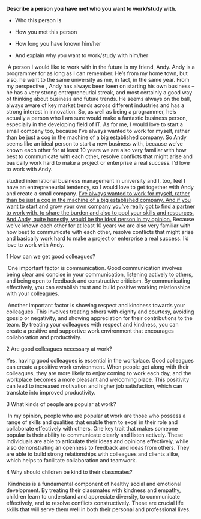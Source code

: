 **Describe a person you have met who you want to work/study with.**

- Who this person is

- How you met this person

- How long you have known him/her

- And explain why you want to work/study with him/her

​	A person I would like to work with in the future is my friend, Andy. Andy is a programmer for as long as I can remember. He’s from my home town, but also, he went to the same university as me, in fact, in the same year. From my perspective , Andy has always been keen on starting his own business – he has a very strong entrepreneurial streak, and most certainly a good way of thinking about business and future trends. He seems always on the ball, always aware of key market trends across different industries and has a strong interest in innovation. So, as well as being a programmer, he’s actually a person who I am sure would make a fantastic business person, especially in the developing field of IT. As for me, I would love to start a small company too, because I’ve always wanted to work for myself, rather than be just a cog in the machine of a big established company. So Andy seems like an ideal person to start a new business with, because we’ve known each other for at least 10 years we are also very familiar with how best to communicate with each other, resolve conflicts that might arise and basically work hard to make a project or enterprise a real success. I’d love to work with Andy.



studied international business management in university and I, too, feel I have an entrepreneurial tendency, so I would love to get together with Andy and create a small company. <u>I’ve always wanted to work for myself, rather than be just a cog in the machine of a big established company. And if you want to start and grow your own company you’ve really got to find a partner to work with, to share the burden and also to pool your skills and resources. And Andy, quite honestly, would be the ideal person in my opinion.</u> Because we’ve known each other for at least 10 years we are also very familiar with how best to communicate with each other, resolve conflicts that might arise and basically work hard to make a project or enterprise a real success. I’d love to work with Andy.

1 How can we get good colleagues?

​	One important factor is communication. Good communication involves being clear and concise in your communication, listening actively to others, and being open to feedback and constructive criticism. By communicating effectively, you can establish trust and build positive working relationships with your colleagues.

​	Another important factor is showing respect and kindness towards your colleagues. This involves treating others with dignity and courtesy, avoiding gossip or negativity, and showing appreciation for their contributions to the team. By treating your colleagues with respect and kindness, you can create a positive and supportive work environment that encourages collaboration and productivity.	

2 Are good colleagues necessary at work?

Yes, having good colleagues is essential in the workplace. Good colleagues can create a positive work environment. When people get along with their colleagues, they are more likely to enjoy coming to work each day, and the workplace becomes a more pleasant and welcoming place. This positivity can lead to increased motivation and higher job satisfaction, which can translate into improved productivity.

3 What kinds of people are popular at work?

​	In my opinion, people who are popular at work are those who possess a range of skills and qualities that enable them to excel in their role and collaborate effectively with others. One key trait that makes someone popular is their ability to communicate clearly and listen actively. These individuals are able to articulate their ideas and opinions effectively, while also demonstrating an openness to feedback and ideas from others. They are able to build strong relationships with colleagues and clients alike, which helps to facilitate collaboration and teamwork.

4 Why should children be kind to their classmates?

​	Kindness is a fundamental component of healthy social and emotional development. By treating their classmates with kindness and empathy, children learn to understand and appreciate diversity, to communicate effectively, and to resolve conflicts constructively. These are crucial life skills that will serve them well in both their personal and professional lives.